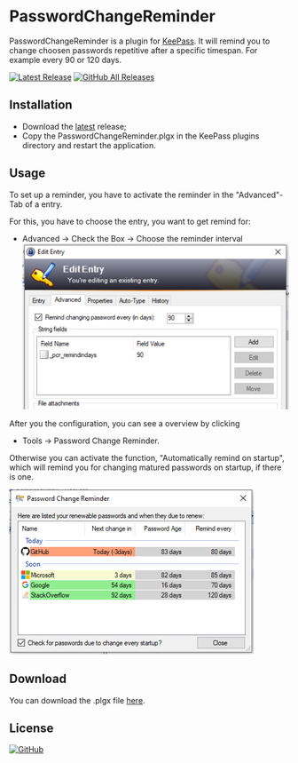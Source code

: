 # PasswordChangeReminder

PasswordChangeReminder is a plugin for [KeePass](http://keepass.info). It will remind you to change choosen passwords repetitive after a specific timespan. For example every 90 or 120 days.

[![Latest Release](https://img.shields.io/github/v/release/tiuub/PasswordChangeReminder)](https://github.com/tiuub/PasswordChangeReminder/releases/latest)
[![GitHub All Releases](https://img.shields.io/github/downloads/tiuub/PasswordChangeReminder/total)](https://github.com/tiuub/PasswordChangeReminder/releases/latest)



## Installation

- Download the [latest](https://github.com/tiuub/PasswordChangeReminder/releases/latest) release;
- Copy the PasswordChangeReminder.plgx in the KeePass plugins directory and restart the application.



## Usage

To set up a reminder, you have to activate the reminder in the "Advanced"-Tab of a entry. 

For this, you have to choose the entry, you want to get remind for:
- Advanced -> Check the Box -> Choose the reminder interval 
![Configuration Example](screenshot-2.PNG)



After you the configuration, you can see a overview by clicking 
- Tools -> Password Change Reminder. 

Otherwise you can activate the function, "Automatically remind on startup", which will remind you for changing matured passwords on startup, if there is one.

![Overview Example](screenshot-1.PNG)



## Download

You can download the .plgx file [here](https://github.com/tiuub/PasswordChangeReminder/releases/latest).



## License

[![GitHub](https://img.shields.io/github/license/tiuub/PasswordChangeReminder)](https://github.com/tiuub/PasswordChangeReminder/blob/master/LICENSE)
